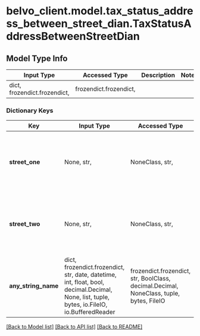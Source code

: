 # belvo_client.model.tax_status_address_between_street_dian.TaxStatusAddressBetweenStreetDian

## Model Type Info
Input Type | Accessed Type | Description | Notes
------------ | ------------- | ------------- | -------------
dict, frozendict.frozendict,  | frozendict.frozendict,  |  | 

### Dictionary Keys
Key | Input Type | Accessed Type | Description | Notes
------------ | ------------- | ------------- | ------------- | -------------
**street_one** | None, str,  | NoneClass, str,  | **Note**: This field is not applicable for DIAN Colombia and will return &#x60;null&#x60;.  | [optional] 
**street_two** | None, str,  | NoneClass, str,  | **Note**: This field is not applicable for DIAN Colombia and will return &#x60;null&#x60;.  | [optional] 
**any_string_name** | dict, frozendict.frozendict, str, date, datetime, int, float, bool, decimal.Decimal, None, list, tuple, bytes, io.FileIO, io.BufferedReader | frozendict.frozendict, str, BoolClass, decimal.Decimal, NoneClass, tuple, bytes, FileIO | any string name can be used but the value must be the correct type | [optional]

[[Back to Model list]](../../README.md#documentation-for-models) [[Back to API list]](../../README.md#documentation-for-api-endpoints) [[Back to README]](../../README.md)

